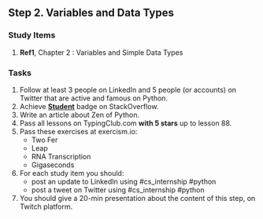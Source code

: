 ## Step 2. Variables and Data Types

### Study Items
  1. **Ref1**, Chapter 2 : Variables and Simple Data Types

### Tasks

  1. Follow at least 3 people on LinkedIn and 5 people (or accounts) on Twitter that are active and famous on Python.
  2. Achieve [**Student**](https://stackoverflow.com/help/badges/2/student) badge on StackOverflow.
  3. Write an article about Zen of Python.
  4. Pass all lessons on TypingClub.com **with 5 stars** up to lesson 88.
  5. Pass these exercises at exercism.io:  
      - Two Fer  
      - Leap  
      - RNA Transcription  
      - Gigaseconds  
  6. For each study item you should:  
     - post an update to LinkedIn using #cs_internship #python  
     - post a tweet on Twitter using #cs_internship #python
  7. You should give a 20-min presentation about the content of this step, on Twitch platform.
